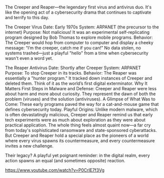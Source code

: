 The Creeper and Reaper—the legendary first virus and antivirus duo. It's like the opening act of a cybersecurity drama that continues to captivate and terrify to this day.

The Creeper Virus
Date: Early 1970s
System: ARPANET (the precursor to the internet)
Purpose: Not malicious! It was an experimental self-replicating program designed by Bob Thomas to explore mobile programs.
Behavior: The Creeper would hop from computer to computer and display a cheeky message:
“I’m the creeper, catch me if you can!”
No data stolen, no systems trashed—just a playful "hello" from a time when cybersecurity wasn't even a word yet.

The Reaper Antivirus
Date: Shortly after Creeper
System: ARPANET
Purpose: To stop Creeper in its tracks.
Behavior: The Reaper was essentially a "hunter program." It tracked down instances of Creeper and deleted them. Think of it as the world’s first digital exterminator.
Why It Matters
First Steps in Malware and Defense: Creeper and Reaper were less about harm and more about curiosity. They represent the dawn of both the problem (viruses) and the solution (antiviruses).
A Glimpse of What Was to Come: These early programs paved the way for a cat-and-mouse game that defines cybersecurity today.
Playful Origins: Unlike modern malware, which is often devastatingly malicious, Creeper and Reaper remind us that early tech experiments were as much about exploration as they were about practical application.
The whole thing feels almost quaint now—a far cry from today's sophisticated ransomware and state-sponsored cyberattacks. But Creeper and Reaper hold a special place as the pioneers of a world where every virus spawns its countermeasure, and every countermeasure invites a new challenge.

Their legacy? A playful yet poignant reminder: in the digital realm, every action spawns an equal (and sometimes opposite) reaction.

https://www.youtube.com/watch?v=P0CrIE7f3Vg
